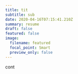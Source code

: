 ```yaml
---
title: tit
subtitle: sub
date: 2020-04-16T07:15:41.210Z
summary: resume
draft: false
featured: false
image:
  filename: featured
  focal_point: Smart
  preview_only: false
---
```

cont